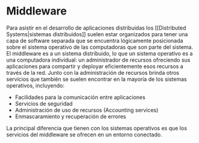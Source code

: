 # Middleware
Para asistir en el desarrollo de aplicaciones distribuidas los [[Distributed Systems|sistemas distribuidos]] suelen estar organizados para tener una capa de software separada que se encuentra lógicamente posicionada sobre el sistema operativo de las computadoras que son parte del sistema.
El middleware es a un sistema distribuido, lo que un sistema operativo es a una computadora individual: un administrador de recursos ofreciendo sus aplicaciones para compartir y deployar eficientemente esos recursos a través de la red. Junto con la administración de recursos brinda otros servicios que también se suelen encontrar en la mayoría de los sistemas operativos, incluyendo:
- Facilidades para la comunicación entre aplicaciones
- Servicios de seguridad 
- Administración de uso de recursos (Accounting services)
- Enmascaramiento y recuperación de errores

La principal diferencia que tienen con los sistemas operativos es que los servicios del middleware se ofrecen en un entorno conectado.